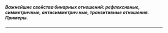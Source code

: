 ##### Важнейшие свойства бинарных отношений: рефлексивные, симметричные, антисимметрич ные, транзитивные отношения. Примеры.
---
